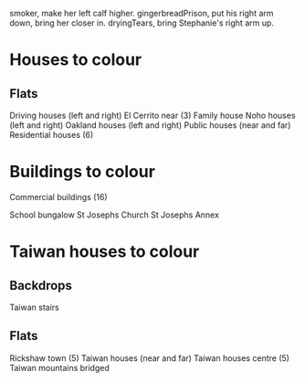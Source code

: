 smoker, make her left calf higher.
gingerbreadPrison, put his right arm down, bring her closer in.
dryingTears, bring Stephanie's right arm up.

# Houses to colour

## Flats
Driving houses (left and right)
El Cerrito near (3)
Family house
Noho houses (left and right)
Oakland houses (left and right)
Public houses (near and far)
Residential houses (6)

# Buildings to colour
<!-- Berkeley buildings (tall and wide) -->
Commercial buildings (16)
<!-- Oakland school -->
<!-- Royce Hall -->
School bungalow
St Josephs Church
St Josephs Annex

# Taiwan houses to colour

## Backdrops
Taiwan stairs

## Flats
Rickshaw town (5)
Taiwan houses (near and far)
Taiwan houses centre (5)
Taiwan mountains bridged